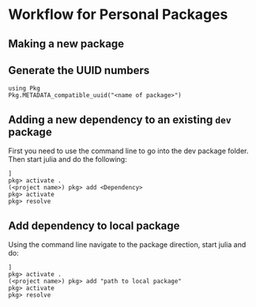 # Workflow for Personal Packages

## Making a new package
## Generate the UUID numbers
```
using Pkg
Pkg.METADATA_compatible_uuid("<name of package>")
```

## Adding a new dependency to an existing `dev` package
First you need to use the command line to go into the dev package folder. Then start julia
and do the following:
```
]
pkg> activate .
(<project name>) pkg> add <Dependency>
pkg> activate
pkg> resolve
```

## Add dependency to local package
Using the command line navigate to the package direction, start julia and do:
```
]
pkg> activate .
(<project name>) pkg> add "path to local package"
pkg> activate
pkg> resolve
```
